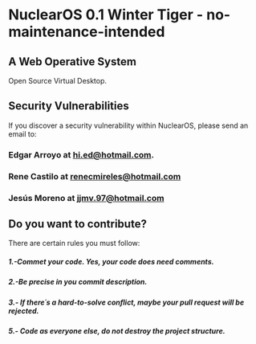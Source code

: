 # NuclearOS 0.1 Winter Tiger - no-maintenance-intended

## A Web Operative System

Open Source Virtual Desktop.

## Security Vulnerabilities

If you discover a security vulnerability within NuclearOS, please send an email to:
### Edgar Arroyo at hi.ed@hotmail.com. 
### Rene Castilo at renecmireles@hotmail.com
### Jesús Moreno at jjmv.97@hotmail.com

## Do you want to contribute?
There are certain rules you must follow:

##### 1.-Commet your code. Yes, your code does need comments.
##### 2.-Be precise in you commit description.
##### 3.- If there´s a hard-to-solve conflict, maybe your pull request will be rejected.
##### 5.- Code as everyone else, do not destroy the project structure.
